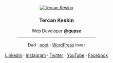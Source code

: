 <div align="center">
  <a href="https://tercan.net/" title="karalama defterim">
    <img src="https://tercan.net/i/t-i-cover.png" alt="Tercan Keskin">
  </a>

  <h3 align="center">Tercan Keskin</h3>
  Web Developer <a href="https://www.gupse.com/" title="Gupse Bilgi Teknolojileri"><strong>@gupse</strong></a>
  <hr align="center" width="256">
  Dad
  · <a href="https://tercan.net/siirlerim/">poet</a>
  · <a href="https://github.com/WordPress/WordPress">WordPress</a> lover
  <br />
  <br />
  <a href="https://www.linkedin.com/in/tercan/" title="Follow on Linkedin">LinkedIn</a> · 
  <a href="https://www.instagram.com/tercankeskin" title="Follow on Instagram">Instagram</a> · 
  <a href="https://twitter.com/tercankeskin" title="Follow on Twitter">Twitter</a> · 
  <a href="https://www.YouTube.com/tercankeskin" title="Follow on YouTube">YouTube</a> · 
  <a href="https://www.facebook.com/tercankeskin" title="Follow on Facebook">Facebook</a>
</div>
